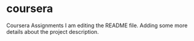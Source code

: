 # coursera
Coursera Assignments
I am editing the README file. Adding some more details about the project description.
